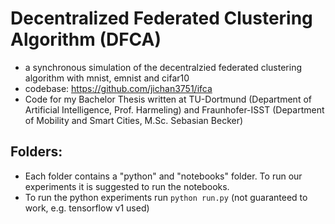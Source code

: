 # Decentralized Federated Clustering Algorithm (DFCA)

- a synchronous simulation of the decentralzied federated clustering algorithm with mnist, emnist and cifar10
- codebase: https://github.com/jichan3751/ifca
- Code for my Bachelor Thesis written at TU-Dortmund (Department of Artificial Intelligence, Prof. Harmeling) and Fraunhofer-ISST (Department of Mobility and Smart Cities, M.Sc. Sebasian Becker)

## Folders:

- Each folder contains a "python" and "notebooks" folder. To run our experiments it is suggested to run the notebooks.
- To run the python experiments run ```python run.py``` (not guaranteed to work, e.g. tensorflow v1 used)
